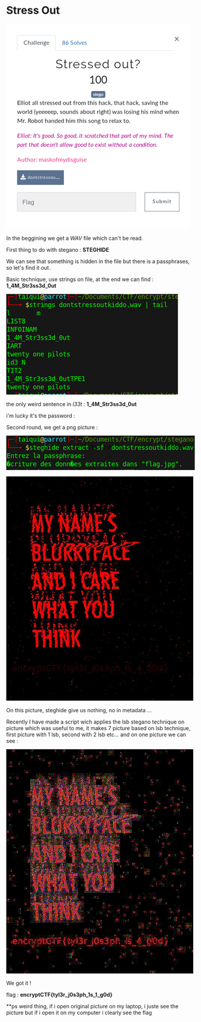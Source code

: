 # Stress Out

![stressout_enonce](../IMG/stressout_enonce.png)

In the beggining we get a *WAV* file which can't be read. 

First thing to do with stegano : **STEGHIDE** 

We can see that something is hidden in the file but there is a passphrases, so let's find it out.

Basic technique, use strings on file, at the end we can find : **1_4M_Str3ss3d_0ut**

![stress_out_proof1](../IMG/stress_out_proof1.png)

the only weird sentence in *l33t* : **1_4M_Str3ss3d_0ut**



i'm lucky it's the password :

Second round, we get a png picture : 

![stress_out_proof2](../IMG/stress_out_proof2.png)

 ![stress_out_proof3](../IMG/stress_out_proof3.jpg)

On this picture, steghide give us nothing, no in metadata ...

Recently I have made a script wich applies the lsb stegano technique on picture which was useful to me, it makes 7 picture based on lsb technique, first picture with 1 lsb, second with 2 lsb etc... and on one picture we can see : 

![stress_out_proof4](../IMG/stress_out_proof4.jpg)

We got it ! 

flag : **encryptCTF{tyl3r_j0s3ph_1s_1_g0d}**

\*\*ps weird thing, if i open original picture on my laptop, i juste see the picture but if i open it on my computer i clearly see the flag
